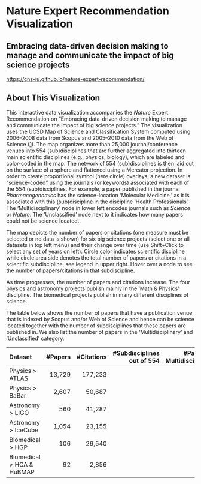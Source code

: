 # Nature Expert Recommendation Visualization

## Embracing data-driven decision making to manage and communicate the impact of big science projects

<https://cns-iu.github.io/nature-expert-recommendation/>

## About This Visualization

This interactive data visualization accompanies the _Nature_ Expert Recommendation on “Embracing data-driven decision making to manage and communicate the impact of big science projects.” The visualization uses the UCSD Map of Science and Classification System computed using 2006–2008 data from Scopus and 2005–2010 data from the Web of Science ([1](https://journals.plos.org/plosone/article?id=10.1371/journal.pone.0039464)). The map organizes more than 25,000 journal/conference venues into 554 (sub)disciplines that are further aggregated into thirteen main scientific disciplines (e.g., physics, biology), which are labeled and color-coded in the map. The network of 554 (sub)disciplines is then laid out on the surface of a sphere and flattened using a Mercator projection. In order to create proportional symbol (here circle) overlays, a new dataset is “science-coded” using the journals (or keywords) associated with each of the 554 (sub)disciplines. For example, a paper published in the journal _Pharmacogenomics_ has the science-location ‘Molecular Medicine,’ as it is associated with this (sub)discipline in the discipline ‘Health Professionals’. The ‘Multidisciplinary’ node in lower left encodes journals such as _Science_ or _Nature_. The ‘Unclassified’ node next to it indicates how many papers could not be science located.

The map depicts the number of papers or citations (one measure must be selected or no data is shown) for six big science projects (select one or all datasets in top left menu) and their change over time (use Shift+Click to select any set of years on left). Circle color indicates scientific discipline while circle area side denotes the total number of papers or citations in a scientific subdiscipline, see legend in upper right. Hover over a node to see the number of papers/citations in that subdiscipline.

As time progresses, the number of papers and citations increase. The four physics and astronomy projects publish mainly in the ‘Math & Physics’ discipline. The biomedical projects publish in many different disciplines of science.

The table below shows the number of papers that have a publication venue that is indexed by Scopus and/or Web of Science and hence can be science located together with the number of subdisciplines that these papers are published in. We also list the number of papers in the ‘Multidisciplinary’ and ‘Unclassified’ category.

|Dataset|#Papers|#Citations|#Subdisciplines out of 554|#Papers in Multidisciplinary|#Papers in Unclassified|
|:--|--:|--:|--:|--:|--:|
|Physics > ATLAS          |13,729|177,233
|Physics > BaBar          | 2,607| 50,687
|Astronomy > LIGO         |   560| 41,287
|Astronomy > IceCube      | 1,054| 23,155
|Biomedical > HGP         |   106| 29,540
|Biomedical > HCA & HuBMAP|    92|  2,856
